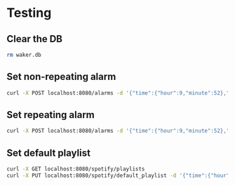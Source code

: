 # Testing
## Clear the DB
```bash
rm waker.db
```

## Set non-repeating alarm
```bash
curl -X POST localhost:8080/alarms -d '{"time":{"hour":9,"minute":52},"repeat":false}'
```

## Set repeating alarm
```bash
curl -X POST localhost:8080/alarms -d '{"time":{"hour":9,"minute":52},"repeat":true,"days":["sunday","monday","tuesday","wednesday","thursday","friday","saturday"]}'
```

## Set default playlist
```bash
curl -X GET localhost:8080/spotify/playlists
curl -X PUT localhost:8080/spotify/default_playlist -d '{"time":{"hour":9,"minute":52},"repeat":true,"days":["sunday","monday","tuesday","wednesday","thursday","friday","saturday"]}'
```
